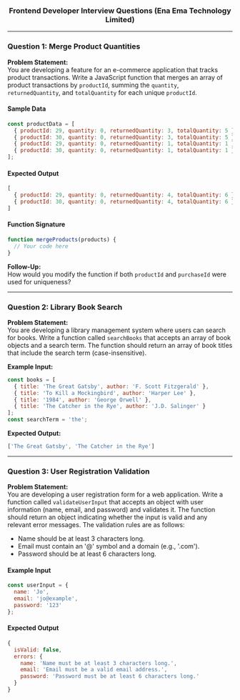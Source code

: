 <h3 align="center">Frontend Developer Interview Questions (Ena Ema Technology Limited)</h3>

---

### Question 1: Merge Product Quantities
**Problem Statement:**  
You are developing a feature for an e-commerce application that tracks product transactions. Write a JavaScript function that merges an array of product transactions by `productId`, summing the `quantity`, `returnedQuantity`, and `totalQuantity` for each unique `productId`.

#### Sample Data
```javascript
const productData = [
  { productId: 29, quantity: 0, returnedQuantity: 3, totalQuantity: 5 },
  { productId: 30, quantity: 0, returnedQuantity: 3, totalQuantity: 5 },
  { productId: 29, quantity: 0, returnedQuantity: 1, totalQuantity: 1 },
  { productId: 30, quantity: 0, returnedQuantity: 1, totalQuantity: 1 }
];
```

#### Expected Output
```javascript
[
  { productId: 29, quantity: 0, returnedQuantity: 4, totalQuantity: 6 },
  { productId: 30, quantity: 0, returnedQuantity: 4, totalQuantity: 6 }
]
```

#### Function Signature
```javascript
function mergeProducts(products) {
  // Your code here
}
```

**Follow-Up:**  
How would you modify the function if both `productId` and `purchaseId` were used for uniqueness?

---

### Question 2: Library Book Search

**Problem Statement:**  
You are developing a library management system where users can search for books. Write a function called `searchBooks` that accepts an array of book objects and a search term. The function should return an array of book titles that include the search term (case-insensitive).

**Example Input:**
```javascript
const books = [
  { title: 'The Great Gatsby', author: 'F. Scott Fitzgerald' },
  { title: 'To Kill a Mockingbird', author: 'Harper Lee' },
  { title: '1984', author: 'George Orwell' },
  { title: 'The Catcher in the Rye', author: 'J.D. Salinger' }
];
const searchTerm = 'the';
```

**Expected Output:**
```javascript
['The Great Gatsby', 'The Catcher in the Rye']
```



---

### Question 3: User Registration Validation
**Problem Statement:**  
You are developing a user registration form for a web application. Write a function called `validateUserInput` that accepts an object with user information (name, email, and password) and validates it. The function should return an object indicating whether the input is valid and any relevant error messages. The validation rules are as follows:
- Name should be at least 3 characters long.
- Email must contain an '@' symbol and a domain (e.g., '.com').
- Password should be at least 6 characters long.

#### Example Input
```javascript
const userInput = {
  name: 'Jo',
  email: 'jo@example',
  password: '123'
};
```

#### Expected Output
```javascript
{
  isValid: false,
  errors: {
    name: 'Name must be at least 3 characters long.',
    email: 'Email must be a valid email address.',
    password: 'Password must be at least 6 characters long.'
  }
}
```
